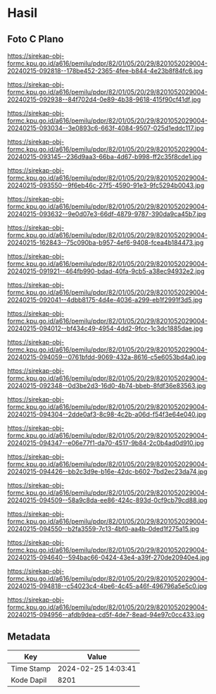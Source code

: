 # Hasil

## Foto C Plano

https://sirekap-obj-formc.kpu.go.id/a616/pemilu/pdpr/82/01/05/20/29/8201052029004-20240215-092818--178be452-2365-4fee-b844-4e23b8f84fc6.jpg

https://sirekap-obj-formc.kpu.go.id/a616/pemilu/pdpr/82/01/05/20/29/8201052029004-20240215-092938--84f702d4-0e89-4b38-9618-415f90cf41df.jpg

https://sirekap-obj-formc.kpu.go.id/a616/pemilu/pdpr/82/01/05/20/29/8201052029004-20240215-093034--3e0893c6-663f-4084-9507-025d1eddc117.jpg

https://sirekap-obj-formc.kpu.go.id/a616/pemilu/pdpr/82/01/05/20/29/8201052029004-20240215-093145--236d9aa3-66ba-4d67-b998-ff2c35f8cde1.jpg

https://sirekap-obj-formc.kpu.go.id/a616/pemilu/pdpr/82/01/05/20/29/8201052029004-20240215-093550--9f6eb46c-27f5-4590-91e3-9fc5294b0043.jpg

https://sirekap-obj-formc.kpu.go.id/a616/pemilu/pdpr/82/01/05/20/29/8201052029004-20240215-093632--9e0d07e3-66df-4879-9787-390da9ca45b7.jpg

https://sirekap-obj-formc.kpu.go.id/a616/pemilu/pdpr/82/01/05/20/29/8201052029004-20240215-162843--75c090ba-b957-4ef6-9408-fcea4b184473.jpg

https://sirekap-obj-formc.kpu.go.id/a616/pemilu/pdpr/82/01/05/20/29/8201052029004-20240215-091921--464fb990-bdad-40fa-9cb5-a38ec94932e2.jpg

https://sirekap-obj-formc.kpu.go.id/a616/pemilu/pdpr/82/01/05/20/29/8201052029004-20240215-092041--4dbb8175-4d4e-4036-a299-eb1f2991f3d5.jpg

https://sirekap-obj-formc.kpu.go.id/a616/pemilu/pdpr/82/01/05/20/29/8201052029004-20240215-094012--bf434c49-4954-4dd2-9fcc-1c3dc1885dae.jpg

https://sirekap-obj-formc.kpu.go.id/a616/pemilu/pdpr/82/01/05/20/29/8201052029004-20240215-094059--0761bfdd-9069-432a-8616-c5e6053bd4a0.jpg

https://sirekap-obj-formc.kpu.go.id/a616/pemilu/pdpr/82/01/05/20/29/8201052029004-20240215-092348--0d3be2d3-16d0-4b74-bbeb-8fdf36e83563.jpg

https://sirekap-obj-formc.kpu.go.id/a616/pemilu/pdpr/82/01/05/20/29/8201052029004-20240215-094304--2dde0af3-8c98-4c2b-a06d-f54f3e64e040.jpg

https://sirekap-obj-formc.kpu.go.id/a616/pemilu/pdpr/82/01/05/20/29/8201052029004-20240215-094347--e06e77f1-da70-4517-9b84-2c0b4ad0d910.jpg

https://sirekap-obj-formc.kpu.go.id/a616/pemilu/pdpr/82/01/05/20/29/8201052029004-20240215-094426--bb2c3d9e-b16e-42dc-b602-7bd2ec23da74.jpg

https://sirekap-obj-formc.kpu.go.id/a616/pemilu/pdpr/82/01/05/20/29/8201052029004-20240215-094509--58a9c8da-ee86-424c-893d-0cf9cb79cd88.jpg

https://sirekap-obj-formc.kpu.go.id/a616/pemilu/pdpr/82/01/05/20/29/8201052029004-20240215-094550--b2fa3559-7c13-4bf0-aa4b-0ded1f275a15.jpg

https://sirekap-obj-formc.kpu.go.id/a616/pemilu/pdpr/82/01/05/20/29/8201052029004-20240215-094640--594bac66-0424-43e4-a39f-270de20940e4.jpg

https://sirekap-obj-formc.kpu.go.id/a616/pemilu/pdpr/82/01/05/20/29/8201052029004-20240215-094818--c54023c4-4be6-4c45-a46f-496796a5e5c0.jpg

https://sirekap-obj-formc.kpu.go.id/a616/pemilu/pdpr/82/01/05/20/29/8201052029004-20240215-094956--afdb9dea-cd5f-4de7-8ead-94e97c0cc433.jpg


## Metadata

| Key        | Value               |
| ---------- | ------------------- |
| Time Stamp | 2024-02-25 14:03:41 |
| Kode Dapil | 8201                |



